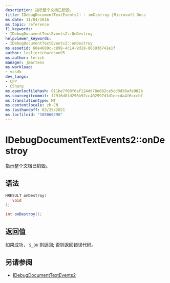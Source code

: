 ```yaml
---
description: 指示整个文档已销毁。
title: IDebugDocumentTextEvents2：： onDestroy |Microsoft Docs
ms.date: 11/04/2016
ms.topic: reference
f1_keywords:
- IDebugDocumentTextEvents2::OnDestroy
helpviewer_keywords:
- IDebugDocumentTextEvents2::onDestroy
ms.assetid: 60e4689c-c899-4c14-9d18-96393b741e1f
author: leslierichardson95
ms.author: lerich
manager: jmartens
ms.workload:
- vssdk
dev_langs:
- CPP
- CSharp
ms.openlocfilehash: 011be7f08f6af124dd78e082ce5cd0d38afe982b
ms.sourcegitcommit: f2916d8fd296b92cc402597d1d1eecda4f6cccbf
ms.translationtype: MT
ms.contentlocale: zh-CN
ms.lasthandoff: 03/25/2021
ms.locfileid: "105066290"
---
```

# <a name="idebugdocumenttextevents2ondestroy"></a>IDebugDocumentTextEvents2::onDestroy
指示整个文档已销毁。

## <a name="syntax"></a>语法

```cpp
HRESULT onDestroy( 
   void 
);
```

```csharp
int onDestroy();
```

## <a name="return-value"></a>返回值
 如果成功， `S_OK` 则返回; 否则返回错误代码。

## <a name="see-also"></a>另请参阅
- [IDebugDocumentTextEvents2](../../../extensibility/debugger/reference/idebugdocumenttextevents2.md)
